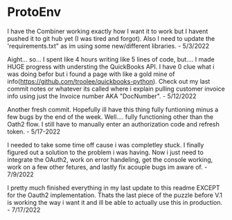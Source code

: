 # ProtoEnv

I have the Combiner working exactly how I want it to work but I havent pushed it to git hub yet (I was tired and forgot). Also I need to update the 'requirements.txt" as im using some new/different libraries. - 5/3/2022

Aight... so... I spent like 4 hours writing like 5 lines of code, but.... I made HUGE progress with understing the QuickBooks API. I have 0 clue what i was doing befor but i found a page with like a gold mine of info(https://github.com/troolee/quickbooks-python). Check out my last commit notes or whatever its called where i explain pulling customer invoice info using just the Invoice number AKA "DocNumber". - 5/12/2022


Another fresh commit. Hopefully ill have this thing fully funtioning minus a few bugs by the end of the week. Well.... fully functioning other than the Oath2 flow. I still have to manually enter an authorization code and refresh token.  - 5/17-2022


I needed to take some time off cause i was completley stuck. I finally figured out a solution to the problem i was having. Now i just need to integrate the OAuth2, work on error handeling, get the console working, work on a few other fetures, and lastly fix acouple bugs im aware of. - 7/9/2022


I pretty much finished everything in my last update to this readme EXCEPT for the Oauth2 implementation. Thats the last piece of the puzzle before V.1 is working the way i want it and ill be able to actually use this in production.  - 7/17/2022 

